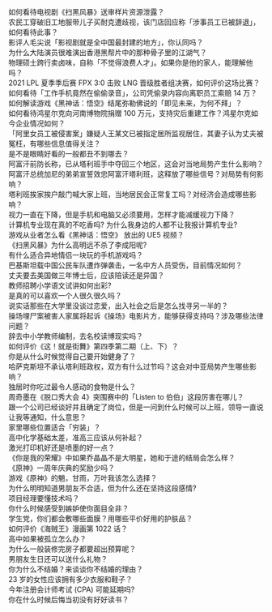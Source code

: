 如何看待电视剧《扫黑风暴》送审样片资源泄露？  
农民工穿破旧工地服带儿子买耐克遭歧视，该门店回应称「涉事员工已被辞退」，如何看待此事？  
影评人毛尖说「影视剧就是全中国最封建的地方」，你认同吗？  
为什么大陆演员很难演出香港黑帮片中的那种骨子里的江湖气？  
物理硕士跨行卖卤味，自称「不觉得浪费人才」。如果你是他的家人，能理解他吗？  
2021 LPL 夏季季后赛 FPX 3:0 击败 LNG 晋级胜者组决赛，如何评价这场比赛？  
如何看待「工作手机竟然在偷偷录音」，公司凭偷录内容向离职员工索赔 14 万？  
如何解读游戏《黑神话：悟空》结尾弥勒佛说的「即见未来，为何不拜」？  
如何看待鸿星尔克向河南博物院捐赠 100 万元，支持灾后重建工作？鸿星尔克如今企业情况如何？  
「阿里女员工被侵害案」嫌疑人王某文已被指定居所监视居住，其妻子认为丈夫被冤枉，有哪些信息值得关注？  
是不是眼睛好看的一般都丑不到哪去？  
阿富汗前防长称，已从塔利班手中夺回三个地区，这会对当地局势产生什么影响？  
阿富汗总统加尼的弟弟宣誓效忠阿富汗塔利班，这释放了哪些信号？对局势有何影响？  
塔利班挨家挨户敲门喊大家上班，当地居民会正常复工吗？对经济会造成哪些影响？  
视力一直在下降，但是手机和电脑又必须要用，怎样才能减缓视力下降？  
计算机专业现在真的不吃香吗? 为什么我身边的人都不让我报计算机专业?  
游戏从业者怎么看《黑神话：悟空》 放出的 UE5 视频？  
《扫黑风暴》为什么高明远不杀了李成阳呢?  
有什么适合异地情侣一块玩的手机游戏吗？  
巴基斯坦载中国公民车队遭炸弹袭击，一名中方人员受伤，目前情况如何？  
丈夫要去美国做三年博士后，应该陪读还是异国？  
教师招聘小学语文试讲如何出彩?  
是真的可以喜欢一个人很久很久吗？  
说实话那些在大学里没谈过恋爱，出入社会之后是怎么找寻另一半的？  
操场埋尸案被害人家属将起诉《操场》电影片方，能够获得支持吗？涉及哪些法律问题？  
辞去中小学教师编制，去名校读博现实吗？  
如何评价《这！就是街舞》第四季第二期（上、下）？  
你是从什么时候觉得自己要开始健身了？  
哈萨克斯坦不承认塔利班政权，双方有什么过节吗？这会对中亚局势产生哪些影响？  
独居时你吃过最令人感动的食物是什么？  
周奇墨在《脱口秀大会 4》突围赛中的「Listen to 伯伯」这段厉害在哪儿？  
跟一个公司已经谈好并且确定了岗位，但是一问到什么时候可以上班，领导一直说让我等通知，什么意思？  
家里哪些位置适合「穷装」？  
高中化学基础太差，准高三应该从何补起？  
激光打印机好还是喷墨的好一点？  
《你是我的荣耀》中如果乔晶晶不是大明星，她和于途的结局会怎么样？  
《原神》一周年庆典的奖励少吗？  
游戏《原神》的魈，甘雨，万叶我该怎么选择？  
为什么明明知道男朋友不合适，但为什么还在坚持这段感情?  
项目经理要懂技术吗？  
你什么时候感受到嫉妒使你面目全非？  
学生党，你们都会敷哪些面膜？用哪些平价好用的护肤品？  
如何评价《海贼王》漫画第 1022 话？  
高中如果被孤立怎么办？  
为什么一般装修完房子都要超出预算呢？  
男朋友生日还可以送什么礼物？  
你为什么不结婚？来谈谈你不结婚的理由？  
23 岁的女性应该拥有多少衣服和鞋子？  
今年注册会计师考试 (CPA) 可能延期吗?  
你在什么时候后悔当初没有好好读书？  
